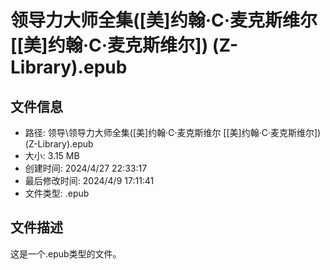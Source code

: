 ﻿# 领导力大师全集([美]约翰·C·麦克斯维尔 [[美]约翰·C·麦克斯维尔]) (Z-Library).epub

## 文件信息
- 路径: 领导\领导力大师全集([美]约翰·C·麦克斯维尔 [[美]约翰·C·麦克斯维尔]) (Z-Library).epub
- 大小: 3.15 MB
- 创建时间: 2024/4/27 22:33:17
- 最后修改时间: 2024/4/9 17:11:41
- 文件类型: .epub

## 文件描述
这是一个.epub类型的文件。

